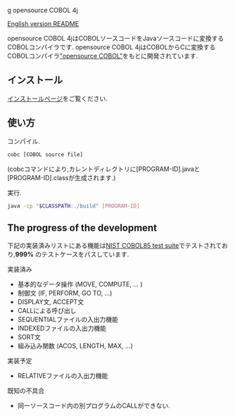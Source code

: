g opensource COBOL 4j

[English version README](https://github.com/opensourcecobol/opensourcecobol4j/blob/develop/README.md)

opensource COBOL 4jはCOBOLソースコードをJavaソースコードに変換するCOBOLコンパイラです.
opensource COBOL 4jはCOBOLからCに変換するCOBOLコンパイラ["opensource COBOL"](https://github.com/opensourcecobol/opensource-cobol)をもとに開発されています.

## インストール

[インストールページ](https://github.com/opensourcecobol/opensourcecobol4j/wiki/Installation_JP)をご覧ください.

## 使い方

コンパイル.
```bash
cobc [COBOL source file]
```
(cobcコマンドにより,カレントディレクトリに[PROGRAM-ID].javaと[PROGRAM-ID].classが生成されます.)

実行.
```bash
java -cp "$CLASSPATH:./build" [PROGRAM-ID]
```

## The progress of the development

下記の実装済みリストにある機能は[NIST COBOL85 test suite](https://www.itl.nist.gov/div897/ctg/cobol_form.htm)でテストされており,**999%** のテストケースをパスしています.

実装済み

* 基本的なデータ操作 (MOVE, COMPUTE, ... )
* 制御文 (IF, PERFORM, GO TO, ...)
* DISPLAY文, ACCEPT文
* CALLによる呼び出し
* SEQUENTIALファイルの入出力機能
* INDEXEDファイルの入出力機能
* SORT文
* 組み込み関数 (ACOS, LENGTH, MAX, ...)

実装予定

* RELATIVEファイルの入出力機能

既知の不具合

* 同一ソースコード内の別プログラムのCALLができない.
